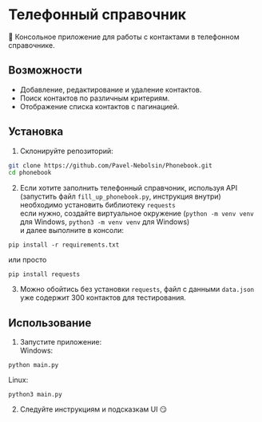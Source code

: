 # Телефонный справочник

:pencil: Консольное приложение для работы с контактами в телефонном справочнике.

## Возможности

- Добавление, редактирование и удаление контактов.
- Поиск контактов по различным критериям.
- Отображение списка контактов с пагинацией.

## Установка

1. Склонируйте репозиторий:
```bash
git clone https://github.com/Pavel-Nebolsin/Phonebook.git
cd phonebook
```
2. Если хотите заполнить телефонный справчоник, используя API (запустить файл `fill_up_phonebook.py`, инструкция внутри)<br> необходимо установить библиотеку `requests`<br>
если нужно, создайте виртуальное окружение (`python -m venv venv` для Windows, `python3 -m venv venv` для Windows)<br> и далее выполните в консоли:
```
pip install -r requirements.txt
```
или просто
```
pip install requests
```
3. Можно обойтись без установки `requests`, файл с данными `data.json` уже содержит 300 контактов для тестирования.

## Использование
1. Запустите приложение:<br>
Windows: 
```
python main.py
```
Linux: 
```
python3 main.py
```
2. Следуйте инструкциям и подсказкам UI :smirk:

